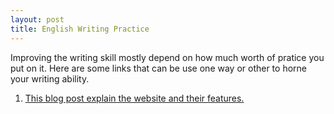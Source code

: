 ```yaml
---
layout: post
title: English Writing Practice
---
```

Improving the writing skill mostly depend on how much worth of pratice you put on it. Here are some links that can be use one way or other to horne your writing ability. 

1. [This blog post explain the website and their features.](https://www.myenglishteacher.eu/blog/51-websites-that-help-you-to-improve-writing-skills-in-english/) 


